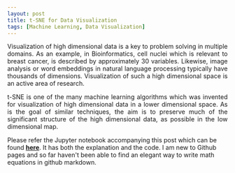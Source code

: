 ```yaml
---
layout: post
title: t-SNE for Data Visualization
tags: [Machine Learning, Data Visualization]
---
```

<p align="justify">
Visualization of high dimensional data is a key to problem solving in multiple domains. As an example, in Bioinformatics, cell nuclei which is relevant to breast cancer, is described by approximately 30 variables. Likewise, image analysis or word embeddings in natural language processing typically have thousands of dimensions. Visualization of such a high dimensional space is an active area of research. 
</p>

<p align="justify">
t-SNE is one of the many machine learning algorithms which was invented for visualization of high dimensional data in a lower dimensional space. As is the goal of similar techniques, the aim is to preserve much of the significant structure of the high dimensional data, as possible in the low dimensional map.  
</p>


Please refer the Jupyter notebook accompanying this post which can be found __[here](https://github.com/abhisheksaurabh1985/yet-another-ml-tutorial/blob/master/t-SNE.ipynb)__.  It has both the explanation and the code. I am new to Github pages and so far haven't been able to find an elegant way to write math equations in github markdown. 
